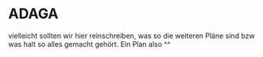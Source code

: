 # ADAGA
vielleicht sollten wir hier reinschreiben, was so die weiteren Pläne sind
bzw was halt so alles gemacht gehört. Ein Plan also ^^
